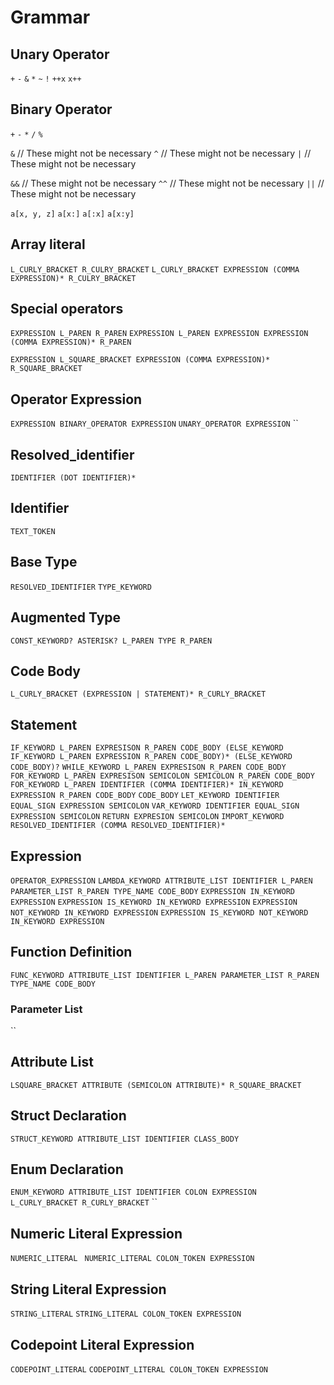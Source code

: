 # Grammar
## Unary Operator
`+`
`-`
`&`
`*`
`~`
`!`
`++x`
`x++`

## Binary Operator
`+`
`-`
`*`
`/`
`%`

`&` // These might not be necessary
`^` // These might not be necessary
`|` // These might not be necessary

`&&` // These might not be necessary
`^^` // These might not be necessary
`||` // These might not be necessary

`a[x, y, z]`
`a[x:]`
`a[:x]`
`a[x:y]`

## Array literal
`L_CURLY_BRACKET R_CULRY_BRACKET`
`L_CURLY_BRACKET EXPRESSION (COMMA EXPRESSION)* R_CULRY_BRACKET`

## Special operators
`EXPRESSION L_PAREN R_PAREN`
`EXPRESSION L_PAREN EXPRESSION EXPRESSION (COMMA EXPRESSION)* R_PAREN`

`EXPRESSION L_SQUARE_BRACKET EXPRESSION (COMMA EXPRESSION)* R_SQUARE_BRACKET`

## Operator Expression
`EXPRESSION BINARY_OPERATOR EXPRESSION`
`UNARY_OPERATOR EXPRESSION`
``

## Resolved_identifier
`IDENTIFIER (DOT IDENTIFIER)*`

## Identifier
`TEXT_TOKEN`

## Base Type
`RESOLVED_IDENTIFIER`
`TYPE_KEYWORD`

## Augmented Type
`CONST_KEYWORD? ASTERISK? L_PAREN TYPE R_PAREN`

## Code Body
`L_CURLY_BRACKET (EXPRESSION | STATEMENT)* R_CURLY_BRACKET`

## Statement
`IF_KEYWORD L_PAREN EXPRESISON R_PAREN CODE_BODY (ELSE_KEYWORD IF_KEYWORD L_PAREN EXPRESSION R_PAREN CODE_BODY)* (ELSE_KEYWORD CODE_BODY)?`
`WHILE_KEYWORD L_PAREN EXPRESISON R_PAREN CODE_BODY`
`FOR_KEYWORD L_PAREN EXPRESISON SEMICOLON SEMICOLON R_PAREN CODE_BODY`
`FOR_KEYWORD L_PAREN IDENTIFIER (COMMA IDENTIFIER)* IN_KEYWORD EXPRESSION R_PAREN CODE_BODY`
`CODE_BODY`
`LET_KEYWORD IDENTIFIER EQUAL_SIGN EXPRESSION SEMICOLON`
`VAR_KEYWORD IDENTIFIER EQUAL_SIGN EXPRESSION SEMICOLON`
`RETURN EXPRESION SEMICOLON`
`IMPORT_KEYWORD RESOLVED_IDENTIFIER (COMMA RESOLVED_IDENTIFIER)*`

## Expression
`OPERATOR_EXPRESSION`
`LAMBDA_KEYWORD ATTRIBUTE_LIST IDENTIFIER L_PAREN PARAMETER_LIST R_PAREN TYPE_NAME CODE_BODY`
`EXPRESSION IN_KEYWORD EXPRESSION`
`EXPRESSION IS_KEYWORD IN_KEYWORD EXPRESSION`
`EXPRESSION NOT_KEYWORD IN_KEYWORD EXPRESSION`
`EXPRESSION IS_KEYWORD NOT_KEYWORD IN_KEYWORD EXPRESSION`

## Function Definition
`FUNC_KEYWORD ATTRIBUTE_LIST IDENTIFIER L_PAREN PARAMETER_LIST R_PAREN TYPE_NAME CODE_BODY`

### Parameter List
``

## Attribute List
`LSQUARE_BRACKET ATTRIBUTE (SEMICOLON ATTRIBUTE)* R_SQUARE_BRACKET`

## Struct Declaration
`STRUCT_KEYWORD ATTRIBUTE_LIST IDENTIFIER CLASS_BODY`

## Enum Declaration
`ENUM_KEYWORD ATTRIBUTE_LIST IDENTIFIER COLON EXPRESSION  L_CURLY_BRACKET R_CURLY_BRACKET`
``

## Numeric Literal Expression
`NUMERIC_LITERAL `
`NUMERIC_LITERAL COLON_TOKEN EXPRESSION`

## String Literal Expression
`STRING_LITERAL`
`STRING_LITERAL COLON_TOKEN EXPRESSION`

## Codepoint Literal Expression
`CODEPOINT_LITERAL`
`CODEPOINT_LITERAL COLON_TOKEN EXPRESSION`
